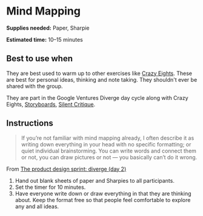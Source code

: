 # Mind Mapping

**Supplies needed:** Paper, Sharpie

**Estimated time:** 10–15 minutes

## Best to use when

They are best used to warm up to other exercises
like [Crazy Eights](crazy-eights.md).
These are best for personal ideas,
thinking and note taking.
They shouldn't ever be shared with the group.

They are part in the Google Ventures Diverge day cycle
along with Crazy Eights,
[Storyboards](storyboards.md),
[Silent Critique](silent-critique.md).

## Instructions

> If you’re not familiar with mind mapping already, I often describe it as
writing down everything in your head with no specific formatting; or quiet
individual brainstorming. You can write words and connect them or not, you can
draw pictures or not — you basically can’t do it wrong. 

From [The product design sprint: diverge (day 2)](http://www.gv.com/lib/the-product-design-sprint-divergeday2)

1. Hand out blank sheets of paper and Sharpies to all participants.
2. Set the timer for 10 minutes.
3. Have everyone write down or draw everything in that they are thinking about.
Keep the format free so that people feel comfortable to explore any and all ideas.
